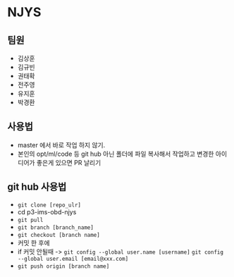 # NJYS
## 팀원
- 김상훈
- 김규빈
- 권태확
- 전주영
- 유지훈
- 박경환

## 사용법
- master 에서 바로 작업 하지 않기.
- 본인의 opt/ml/code 등 git hub 아닌 폴더에 파일 복사해서 작업하고 변경한 아이디어가 좋은게 있으면 PR 날리기

## git hub 사용법
- `git clone [repo_ulr]`
- cd p3-ims-obd-njys
- `git pull`
- `git branch [branch_name]`
- `git checkout [branch name]`
- 커밋 한 후에 
- if 커밋 안될때 -> `git config --global user.name [username]`  `git config --global user.email [email@xxx.com]`
- `git push origin [branch name]`
